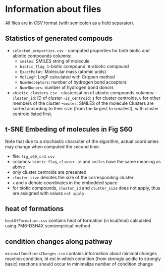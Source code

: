 # Information about files
All files are in CSV format (with semicolon as a  field separator).

## Statistics of generated compouds

* `selected_properties.csv` - computed properties for both biotic and abiotic compounds
 columns:
    - `smiles`: SMILES string of molecule
    - `biotic_flag`: `1`-biotic compound, `0`-abiotic compound
    -  `ExactMolWt`: Molecular mass (atomic units)
    -  `MolLogP`: LogP calculated with Crippen method
    -  `NumHAcceptors`: number of hydrogen bond acceptors
    -  `NumHDonors`: number of hydrogen bond donors
* `abiotic_clusters.csv` - clusterisation of abiotic compounds 
 columns:
 -`cluster_id`: ID of cluster
 -`is_centroid`: `1` for cluster centroids, `0` for other members of the cluster
 -`smiles`: SMILES of the molecule
Clusters are sorted according to their size (from the largest to smallest), with cluster centroid listed first.

## t-SNE Embeding of molecules in Fig S60
Note that due to a stochastic character of the algorithm, actual coordiantes may change when computed the second time.
* file: `fig_s60_crd.csv`
* columns: `biotic_flag`, `cluster_id` and `smiles` have the same meaning as above
* only cluster centroids are presented
* `cluster_size` denotes the size of the corresponding cluster
* `x` and `y` denote coordinates in the embedded space
* for biotic compounds, `cluster_id` and `cluster_size` does not apply, thus are assigned with values `not apply`


## heat of formations

`heatOfFormation.csv` contains heat of formation (in kcal/mol) calculated using PM6-D3H4X semiempirical method

## condition changes along pathway

`minimalCondtionsChanges.csv` contains information about minimal changes reaction condition, id est in which condition (from strongly acidic to strongly basic) reactions 
should occur to minimalize number of condition change